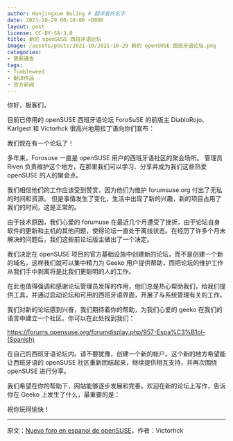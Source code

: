```yaml
---
author: Hanjingxue Boling # 翻译者的名字
date: 2021-10-29 00:10:00 +0800
layout: post
license: CC-BY-SA-3.0
title: 新的 openSUSE 西班牙语论坛
image: /assets/posts/2021-10/2021-10-29 新的 openSUSE 西班牙语论坛.png
categories:
- 更新通告
tags:
- Tumbleweed
- 翻译作品
- 官方新闻
---
```


你好，极客们，

目前已停用的 openSUSE 西班牙语论坛 ForoSuSE 的前版主 DiabloRojo、Karlgest 和 Victorhck 很高兴地用拉丁语向你们宣布：

我们现在有一个论坛了！

多年来，Forosuse 一直是 openSUSE 用户的西班牙语社区的聚会场所。 管理员 Riven 负责维护这个地方，在那里我们可以学习、分享并成为我们这些热爱 openSUSE 的人的聚会点。

我们相信他们的工作应该受到赞赏，因为他们为维护 forumsuse.org 付出了无私的时间和资源。 但是事情发生了变化，生活中出现了新的兴趣，新的项目占用了我们的时间，这是正常的。

由于技术原因，我们心爱的 forumuse 在最近几个月遭受了挫折，由于论坛自身软件的更新和主机的其他问题，使得论坛一直处于离线状态。在经历了许多个月未解决的问题后，我们这些前论坛版主做出了一个决定。

我们决定在 openSUSE 项目的官方基础设施中创建新的论坛，而不是创建一个新的域名，这样我们就可以集中精力为 Geeko 用户提供帮助，而把论坛的维护工作从我们手中剥离将是比我们更聪明的人的工作。

在此也值得强调和感谢论坛管理员发挥的作用，他们总是热心帮助我们，给我们提供工具，并通过启动论坛和可用的西班牙语界面，开展了与系统管理有关的工作。

我们对新的论坛感到兴奋，我们期待着你的帮助，为我们心爱的 geeko 在我们的语言中建立一个社区。你可以在此处找到我们：

https://forums.opensuse.org/forumdisplay.php/957-Espa%C3%B1ol-(Spanish)

在自己的西班牙语论坛内。请不要犹豫，创建一个新的帐户。这个新的地方希望能让西班牙语的 openSUSE 社区重新团结起来，继续提供相互支持，并再次围绕 openSUSE 进行分享。

我们希望在你的帮助下，网站能够逐步发展和完善。欢迎在新的论坛上写作，告诉你在 Geeko 上发生了什么，最重要的是：

祝你玩得愉快！

------

原文：[Nuevo foro en espanol de openSUSE](https://news.opensuse.org/2021/10/28/nuevo-foro-en-espanol-de-opensuse/)，作者：Victorhck